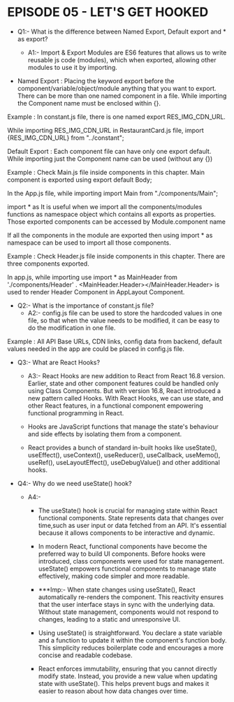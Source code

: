 # EPISODE 05 - LET'S GET HOOKED

* Q1:- What is the difference between Named Export, Default export and * as export?
  * A1:- Import & Export Modules are ES6 features that allows us to write reusable js code (modules), which when exported, allowing other modules to use it by importing.

 * Named Export : Placing the keyword export before the component/variable/object/module anything that you want to export. There can be more than one named component in a file. While importing the Component name must be enclosed within {}.

Example : In constant.js file, there is one named export RES_IMG_CDN_URL.

While importing RES_IMG_CDN_URL in RestaurantCard.js file, import {RES_IMG_CDN_URL} from "../constant";

Default Export : Each component file can have only one export default. While importing just the Component name can be used (without any {})

Example : Check Main.js file inside components in this chapter. Main component is exported using export default Body;

In the App.js file, while importing import Main from "./components/Main";


import * as It is useful when we import all the components/modules functions as namespace object which contains all exports as properties. Those exported components can be accessed by Module.component name

If all the components in the module are exported then using import * as namespace can be used to import all those components.

Example : Check Header.js file inside components in this chapter. There are three components exported.

In app.js, while importing use import * as MainHeader from './components/Header' . <MainHeader.Header></MainHeader.Header> is used to render Header Component in AppLayout Component.


* Q2:- What is the importance of constant.js file?
  * A2:- config.js file can be used to store the hardcoded values in one file, so that when the value needs to be modified, it can be easy to do the modification in one file.

 Example : All API Base URLs, CDN links, config data from backend, default values needed in the app are could be placed in config.js file.

* Q3:- What are React Hooks?
   * A3:- React Hooks are new addition to React from React 16.8 version. Earlier, state and other component features could be handled only using Class Components. But with version 16.8, React introduced a new pattern called Hooks. With React Hooks, we can use state, and other React features, in a functional component empowering functional programming in React.

  * Hooks are JavaScript functions that manage the state's behaviour and side effects by isolating them from a component.

  * React provides a bunch of standard in-built hooks like useState(), useEffect(), useContext(), useReducer(), useCallback, useMemo(), useRef(), useLayoutEffect(), useDebugValue() and other additional hooks.

* Q4:- Why do we need useState() hook?
   * A4:- 
     * The useState() hook is crucial for managing state within React functional components. State represents data that changes over time,such as user input or data fetched from an API. It's essential because it allows components to be interactive and dynamic.

     * In modern React, functional components have become the preferred way to build UI components. Before hooks were introduced, class components were used for state management. useState() empowers functional components to manage state effectively, making code simpler and more readable.

     * ***Imp:- When state changes using useState(), React automatically re-renders the component. This reactivity ensures that the user interface stays in sync with the underlying data. Without state management, components would not respond to changes, leading to a static and unresponsive UI.

     * Using useState() is straightforward. You declare a state variable and a function to update it within the component's function body. This simplicity reduces boilerplate code and encourages a more concise and readable codebase.

     * React enforces immutability, ensuring that you cannot directly modify state. Instead, you provide a new value when updating state with useState(). This helps prevent bugs and makes it easier to reason about how data changes over time.

